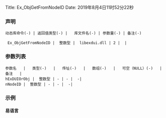 Title: Ex_ObjGetFromNodeID
Date: 2019年8月4日11时52分22秒

### 声明


```table
动态库命令(-) | 返回值类型(-) |   库文件名(-) | 参数量(-) | 备注(-)

 Ex_ObjGetFromNodeID |  整数型 |  libexdui.dll | 2 |  | 
```


### 参数列表

```table
参数名   |   类型(-)   |   传址(-)   |   数组(-)   |   可空（NULL）(-)   |   备注   |
hExDUIOrObj |  整数型 | - | - |  -| 
nNodeID |  整数型 | - | - |  -| 
```




### 示例
#### 易语言
```c

```